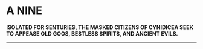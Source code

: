 # A NINE

**ISOLATED FOR SENTURIES, THE MASKED CITIZENS OF CYNIDICEA SEEK TO APPEASE OLD GOOS, BESTLESS SPIRITS, AND ANCIENT EVILS.**

---